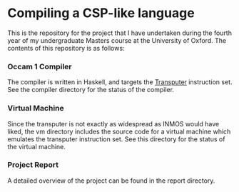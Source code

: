 # Compiling a CSP-like language

This is the repository for the project that I have undertaken during the fourth
year of my undergraduate Masters course at the University of Oxford. The
contents of this repository is as follows:

### Occam 1 Compiler

The compiler is written in Haskell, and targets the
[Transputer](https://en.wikipedia.org/wiki/Transputer) instruction set. See the
compiler directory for the status of the compiler.

### Virtual Machine

Since the transputer is not exactly as widespread as INMOS would have liked, the
vm directory includes the source code for a virtual machine which emulates the
transputer instruction set. See this directory for the status of the virtual
machine.

### Project Report

A detailed overview of the project can be found in the report directory.
